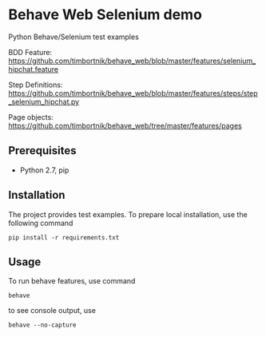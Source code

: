 # Behave Web Selenium demo
Python Behave/Selenium test examples

BDD Feature: https://github.com/timbortnik/behave_web/blob/master/features/selenium_hipchat.feature

Step Definitions: https://github.com/timbortnik/behave_web/blob/master/features/steps/step_selenium_hipchat.py

Page objects: https://github.com/timbortnik/behave_web/tree/master/features/pages

## Prerequisites
* Python 2.7, pip

## Installation
The project provides test examples.
To prepare local installation, use the following command

    pip install -r requirements.txt

## Usage
To run behave features, use command

    behave

to see console output, use

    behave --no-capture
